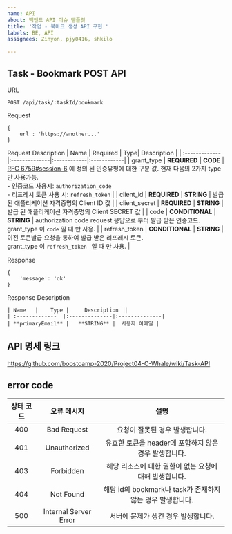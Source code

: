 ```yaml
---
name: API
about: 백엔드 API 이슈 탬플릿
title: '작업 - 북마크 생성 API 구현 '
labels: BE, API
assignees: Zinyon, pjy0416, shkilo

---
```


## Task - Bookmark POST API
URL
```
POST /api/task/:taskId/bookmark
```

Request
```
{
    url : 'https://another...'
}
```

Request Description
| Name          | Required           | Type|  Description  | 
| :------------- |:--------------|:------------|:------------|
| grant_type | **REQUIRED** |  **CODE** | [RFC 6759#session-6](https://tools.ietf.org/html/rfc6749#section-6) 에 정의 된  인증유형에 대한 구분 값.  현재 다음의 2가지 type 만 사용가능.  <br>- 인증코드 사용시:    `authorization_code`<br>- 리프레시 토큰 사용 시:  `refresh_token`   |
| client_id  | **REQUIRED** | **STRING** | 발급 된 애플리케이션 자격증명의  Client ID 값  |
| client_secret | **REQUIRED** | **STRING** | 발급 된 애플리케이션 자격증명의  Client SECRET 값  |
| code | **CONDITIONAL** |  **STRING** | authorization code request 응답으로 부터 발급 받은 인증코드. <br>grant_type 이   `code` 일 때 만 사용. |
| refresh_token | **CONDITIONAL** |  **STRING** | 이전 토큰발급 요청을 통하여 발급 받은 리프레시 토큰.<br>grant_type 이 `refresh_token ` 일 때 만 사용. |

Response
```
{
    'message': 'ok'
}
```

Response Description
```
| Name   |    Type |     Description  |
| :-------------  |:--------------|:--------------|
| **primaryEmail** |   **STRING** |  사용자 이메일 |
```

## API 명세 링크
https://github.com/boostcamp-2020/Project04-C-Whale/wiki/Task-API

## error code
| 상태 코드  | 오류 메시지  | 설명 |
|:-----:|:------:|:-----:|
| 400 | Bad Request | 요청이 잘못된 경우 발생합니다. |
| 401 | Unauthorized  | 유효한 토큰을 header에 포함하지 않은 경우 발생합니다. |
| 403 | Forbidden | 해당 리소스에 대한 권한이 없는 요청에 대해 발생합니다. |
| 404 | Not Found | 해당 id의 bookmark나 task가 존재하지 않는 경우 발생합니다. |
| 500 | Internal Server Error | 서버에 문제가 생긴 경우 발생합니다. |
